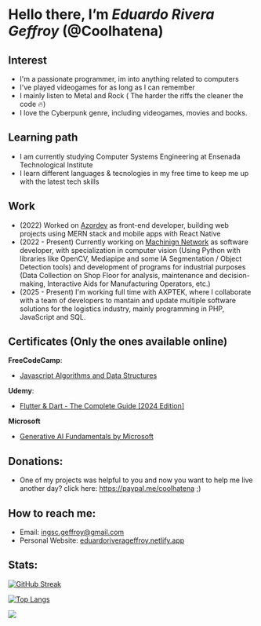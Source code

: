 # Hello there, I’m ***Eduardo Rivera Geffroy*** (@Coolhatena)

## Interest
- I'm a passionate programmer, im into anything related to computers
- I've played videogames for as long as I can remember
- I mainly listen to Metal and Rock ( The harder the riffs the cleaner the code 🔥)
- I love the Cyberpunk genre, including videogames, movies and books.

## Learning path
- I am currently studying Computer Systems Engineering at Ensenada Technological Institute
- I learn different languages & tecnologies in my free time to keep me up with the latest tech skills

## Work
- (2022) Worked on [Azordev](https://azordev.github.io/) as front-end developer, building web projects using MERN stack and mobile apps with React Native 
- (2022 - Present) Currently working on [Machinign Network](http://machiningnetwork.com) as software developer, with specialization in computer vision (Using Python with libraries like OpenCV, Mediapipe and some IA Segmentation / Object Detection tools) and development of programs for industrial purposes (Data Collection on Shop Floor for analysis, maintenance and decision-making, Interactive Aids for Manufacturing Operators, etc.)
- (2025 - Present) I'm working full time with AXPTEK, where I collaborate with a team of developers to mantain and update multiple software solutions for the logistics industry, mainly programming in PHP, JavaScript and SQL.

## Certificates (Only the ones available online)
**FreeCodeCamp**:
- [Javascript Algorithms and Data Structures](https://www.freecodecamp.org/certification/Coolhatena/javascript-algorithms-and-data-structures)

**Udemy**:
- [Flutter & Dart - The Complete Guide [2024 Edition]](https://www.udemy.com/certificate/UC-08ab2c12-c34d-4370-a728-bc38d8433acf/)

**Microsoft**
- [Generative AI Fundamentals by Microsoft](https://drive.google.com/file/d/1oBQkf6ptdZjOsub5FRCPq47cIpp54otL/view?usp=drive_link)

## Donations:
- One of my projects was helpful to you and now you want to help me live another day? click here: https://paypal.me/coolhatena ;)

## How to reach me: 
- Email: ingsc.geffroy@gmail.com
- Personal Website: [eduardoriverageffroy.netlify.app](https://eduardoriverageffroy.netlify.app)

## Stats:
[![GitHub Streak](https://streak-stats.demolab.com/?user=coolhatena&theme=dark&locale=es)](https://git.io/streak-stats)

[![Top Langs](https://github-readme-stats.vercel.app/api/top-langs/?username=coolhatena&layout=pie&hide=html,java,cmake&theme=dark)](https://github.com/anuraghazra/github-readme-stats)

![](https://komarev.com/ghpvc/?username=Coolhatena&color=green)
